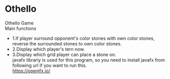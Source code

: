 # Othello
Othello Game<br>
Main functions 
 - 1.If player surround opponent's color stones with own color stones, reverse the surrounded stones to own color stones.
 - 2.Display which player's tern now.
 - 3.Display which grid player can place a stone on.<br>
javafx librariy is used for this program, so you need to install javafx from following url if you want to run this.<br>
https://openjfx.io/
